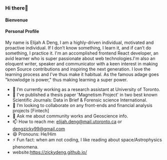### Hi there👋

#### Bienvenue
#### Personal Profile
My name is Elijah  A  Deng, I am a highly-driven individual, motivated and proactive individual. If I don’t know something, I learn it, and if can’t do something, I practice it. I'm an accomplished frontend React developer, an avid learner who is super passionate about web technologies.I'm also an eloquent writer, speaker and communicator with a keen interest in making open Source contributions and inspiring the next generation. I love the learning process and I've thus make it habitual. As the famous adage goes "knowlodge is power," thus making learning a super power.

- 🔭 I’m currently working as a research assistant at University of Toronto.
- 🌱 I've published a thesis paper 'Magnetism Project' in two best known Scientific Journals: Data in Brief & Forensic science International. 
- 👯 I’m looking to collaborate on any front-ends and financial analysis projects [Fintech]
- 💬 Ask me about community works and Geoscience info.
- 📫 How to reach me: elijah.deng@mail.utoronto.ca or dengzicky99@gmail.com
- 😄 Pronouns: He/Him
- ⚡ Fun fact: when am not coding, I like reading about space/Astrophysics phenomena.
- website:https://zickydeng.github.io/

